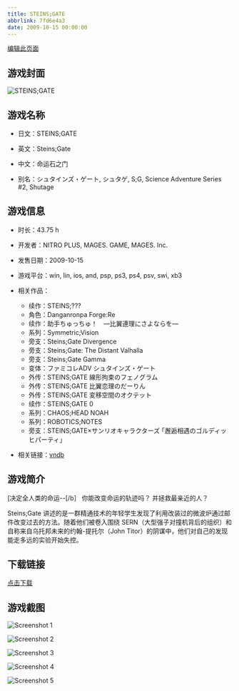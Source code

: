 ```yaml
---
title: STEINS;GATE
abbrlink: 7fd6e4a3
date: 2009-10-15 00:00:00
---
```

[编辑此页面](https://github.com/ACG-3/ADV3-source/blob/main/source/_posts/STEINS%3BGATE%200.md)

## 游戏封面

![STEINS;GATE](https://pan.timero.xyz/d/onedrive/img_lib_001/STEINS;GATE%200_cover.avif)


## 游戏名称

- 日文：STEINS;GATE
- 英文：Steins;Gate
- 中文：命运石之门

- 别名：シュタインズ・ゲート, シュタゲ, S;G, Science Adventure Series #2, Shutage


## 游戏信息

- 时长：43.75 h
- 开发者：NITRO PLUS, MAGES. GAME, MAGES. Inc.
- 发售日期：2009-10-15
- 游戏平台：win, lin, ios, and, psp, ps3, ps4, psv, swi, xb3
- 相关作品：
   - 续作：STEINS;???
   - 角色：Danganronpa Forge:Re
   - 续作：助手ちゅっちゅ！　―比翼連理にさよならを―
   - 系列：Symmetric;Vision
   - 旁支：Steins;Gate Divergence
   - 旁支：Steins;Gate: The Distant Valhalla
   - 旁支：Steins;Gate Gamma
   - 变体：ファミコレADV シュタインズ・ゲート
   - 外传：STEINS;GATE 線形拘束のフェノグラム
   - 外传：STEINS;GATE 比翼恋理のだーりん
   - 外传：STEINS;GATE 変移空間のオクテット
   - 续作：STEINS;GATE 0
   - 系列：CHAOS;HEAD NOAH
   - 系列：ROBOTICS;NOTES
   - 旁支：STEINS;GATE×サンリオキャラクターズ ｢邂逅相遇のゴルディッヒパーティ」

- 相关链接：[vndb](https://vndb.org/v2002)


## 游戏简介

[决定全人类的命运--[/b］
你能改变命运的轨迹吗？
并拯救最亲近的人？

Steins;Gate 讲述的是一群精通技术的年轻学生发现了利用改装过的微波炉通过邮件改变过去的方法。随着他们被卷入围绕 SERN（大型强子对撞机背后的组织）和自称来自乌托邦未来的约翰-提托尔（John Titor）的阴谋中，他们对自己的发现能走多远的实验开始失控。




## 下载链接

[点击下载](https://pan.timero.xyz/onedrive/adv_lib_001/STEINS%3BGATE%200)


## 游戏截图


![Screenshot 1](https://pan.timero.xyz/d/onedrive/img_lib_001/STEINS;GATE%200_Screenshot_1.avif)

![Screenshot 2](https://pan.timero.xyz/d/onedrive/img_lib_001/STEINS;GATE%200_Screenshot_2.avif)

![Screenshot 3](https://pan.timero.xyz/d/onedrive/img_lib_001/STEINS;GATE%200_Screenshot_3.avif)

![Screenshot 4](https://pan.timero.xyz/d/onedrive/img_lib_001/STEINS;GATE%200_Screenshot_4.avif)

![Screenshot 5](https://pan.timero.xyz/d/onedrive/img_lib_001/STEINS;GATE%200_Screenshot_5.avif)

